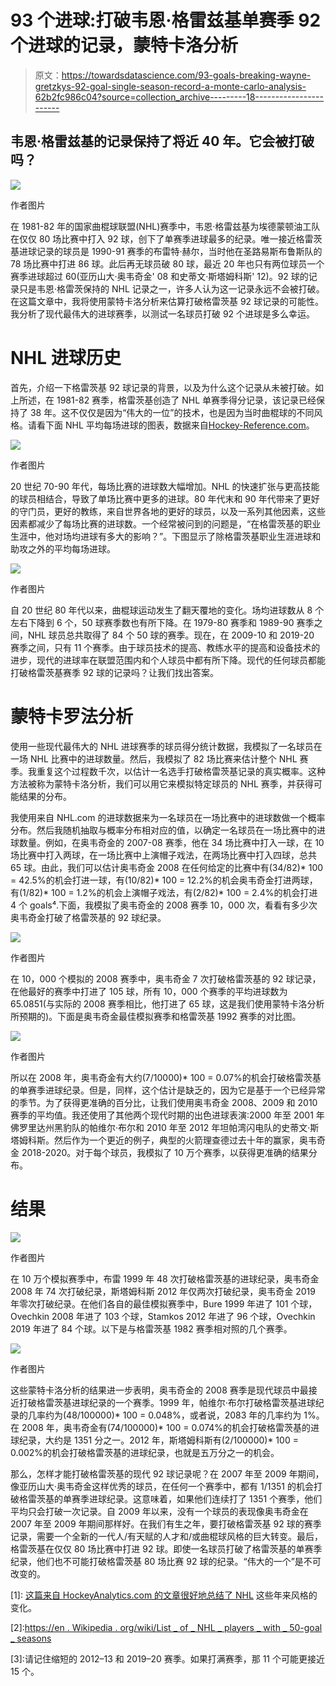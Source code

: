 # 93 个进球:打破韦恩·格雷兹基单赛季 92 个进球的记录，蒙特卡洛分析

> 原文：<https://towardsdatascience.com/93-goals-breaking-wayne-gretzkys-92-goal-single-season-record-a-monte-carlo-analysis-62b2fc986c04?source=collection_archive---------18----------------------->

## 韦恩·格雷兹基的记录保持了将近 40 年。它会被打破吗？

![](img/5853c7a2171ddaf6414e2ac65e79a869.png)

作者图片

在 1981-82 年的国家曲棍球联盟(NHL)赛季中，韦恩·格雷兹基为埃德蒙顿油工队在仅仅 80 场比赛中打入 92 球，创下了单赛季进球最多的纪录。唯一接近格雷茨基进球记录的球员是 1990-91 赛季的布雷特·赫尔，当时他在圣路易斯布鲁斯队的 78 场比赛中打进 86 球。此后再无球员破 80 球，最近 20 年也只有两位球员一个赛季进球超过 60(亚历山大·奥韦奇金' 08 和史蒂文·斯塔姆科斯' 12)。92 球的记录只是韦恩·格雷茨保持的 NHL 记录之一，许多人认为这一记录永远不会被打破。在这篇文章中，我将使用蒙特卡洛分析来估算打破格雷茨基 92 球记录的可能性。我分析了现代最伟大的进球赛季，以测试一名球员打破 92 个进球是多么幸运。

# NHL 进球历史

首先，介绍一下格雷茨基 92 球记录的背景，以及为什么这个记录从未被打破。如上所述，在 1981-82 赛季，格雷茨基创造了 NHL 单赛季得分记录，该记录已经保持了 38 年。这不仅仅是因为“伟大的一位”的技术，也是因为当时曲棍球的不同风格。请看下面 NHL 平均每场进球的图表，数据来自[Hockey-Reference.com](https://www.hockey-reference.com/)。

![](img/fcb8e6344bfca97892be744f91a0057b.png)

作者图片

20 世纪 70-90 年代，每场比赛的进球数大幅增加。NHL 的快速扩张与更高技能的球员相结合，导致了单场比赛中更多的进球。80 年代末和 90 年代带来了更好的守门员，更好的教练，来自世界各地的更好的球员，以及一系列其他因素，这些因素都减少了每场比赛的进球数。一个经常被问到的问题是，“在格雷茨基的职业生涯中，他对场均进球有多大的影响？”。下图显示了除格雷茨基职业生涯进球和助攻之外的平均每场进球。

![](img/8a2f0ed87fa271d98907e522bcea3574.png)

作者图片

自 20 世纪 80 年代以来，曲棍球运动发生了翻天覆地的变化。场均进球数从 8 个左右下降到 6 个，50 球赛季数也有所下降。在 1979-80 赛季和 1989-90 赛季之间，NHL 球员总共取得了 84 个 50 球的赛季。现在，在 2009-10 和 2019-20 赛季之间，只有 11 个赛季。由于球员技术的提高、教练水平的提高和设备技术的进步，现代的进球率在联盟范围内和个人球员中都有所下降。现代的任何球员都能打破格雷茨基赛季 92 球的记录吗？让我们找出答案。

# 蒙特卡罗法分析

使用一些现代最伟大的 NHL 进球赛季的球员得分统计数据，我模拟了一名球员在一场 NHL 比赛中的进球数量。然后，我模拟了 82 场比赛来估计整个 NHL 赛季。我重复这个过程数千次，以估计一名选手打破格雷茨基记录的真实概率。这种方法被称为蒙特卡洛分析，我们可以用它来模拟特定球员的 NHL 赛季，并获得可能结果的分布。

我使用来自 NHL.com 的进球数据来为一名球员在一场比赛中的进球数做一个概率分布。然后我随机抽取与概率分布相对应的值，以确定一名球员在一场比赛中的进球数量。例如，在奥韦奇金的 2007-08 赛季，他在 34 场比赛中打入一球，在 10 场比赛中打入两球，在一场比赛中上演帽子戏法，在两场比赛中打入四球，总共 65 球。由此，我们可以估计奥韦奇金 2008 在任何给定的比赛中有(34/82)* 100 = 42.5%的机会打进一球，有(10/82)* 100 = 12.2%的机会奥韦奇金打进两球，有(1/82)* 100 = 1.2%的机会上演帽子戏法，有(2/82)* 100 = 2.4%的机会打进 4 个 goals⁴.下面，我模拟了奥韦奇金的 2008 赛季 10，000 次，看看有多少次奥韦奇金打破了格雷茨基的 92 球纪录。

![](img/1261bd0c72573641c8cb83a15136466f.png)

作者图片

在 10，000 个模拟的 2008 赛季中，奥韦奇金 7 次打破格雷茨基的 92 球记录，在他最好的赛季中打进了 105 球，所有 10，000 个赛季的平均进球数为 65.0851(与实际的 2008 赛季相比，他打进了 65 球，这是我们使用蒙特卡洛分析所预期的)。下面是奥韦奇金最佳模拟赛季和格雷茨基 1992 赛季的对比图。

![](img/ec78d2496d1894cefeec8f75ab135827.png)

作者图片

所以在 2008 年，奥韦奇金有大约(7/10000)* 100 = 0.07%的机会打破格雷茨基的单赛季进球纪录。但是，同样，这个估计是缺乏的，因为它是基于一个已经异常的季节。为了获得更准确的百分比，让我们使用奥韦奇金 2008、2009 和 2010 赛季的平均值。我还使用了其他两个现代时期的出色进球表演:2000 年至 2001 年佛罗里达州黑豹队的帕维尔·布尔和 2010 年至 2012 年坦帕湾闪电队的史蒂文·斯塔姆科斯。然后作为一个更近的例子，典型的火箭理查德过去十年的赢家，奥韦奇金 2018-2020。对于每个球员，我模拟了 10 万个赛季，以获得更准确的结果分布。

# 结果

![](img/139548dd2f6f4750177eae204c5fbaf6.png)

作者图片

在 10 万个模拟赛季中，布雷 1999 年 48 次打破格雷茨基的进球纪录，奥韦奇金 2008 年 74 次打破纪录，斯塔姆科斯 2012 年仅两次打破纪录，奥韦奇金 2019 年零次打破纪录。在他们各自的最佳模拟赛季中，Bure 1999 年进了 101 个球，Ovechkin 2008 年进了 103 个球，Stamkos 2012 年进了 96 个球，Ovechkin 2019 年进了 84 个球。以下是与格雷茨基 1982 赛季相对照的几个赛季。

![](img/755bbc3d7e120125ca69e45c48f073e9.png)

作者图片

这些蒙特卡洛分析的结果进一步表明，奥韦奇金的 2008 赛季是现代球员中最接近打破格雷茨基进球纪录的一个赛季。1999 年，帕维尔·布尔打破格雷茨基进球纪录的几率约为(48/100000)* 100 = 0.048%，或者说，2083 年的几率约为 1%。在 2008 年，奥韦奇金有(74/100000)* 100 = 0.074%的机会打破格雷茨基的进球纪录，大约是 1351 分之一。2012 年，斯塔姆科斯有(2/100000)* 100 = 0.002%的机会打破格雷茨基的进球纪录，也就是五万分之一的机会。

那么，怎样才能打破格雷茨基的现代 92 球记录呢？在 2007 年至 2009 年期间，像亚历山大·奥韦奇金这样优秀的球员，在任何一个赛季中，都有 1/1351 的机会打破格雷茨基的单赛季进球纪录。这意味着，如果他们连续打了 1351 个赛季，他们平均只会打破一次记录。自 2009 年以来，没有一个球员的表现像奥韦奇金在 2007 年至 2009 年期间那样好。在我们有生之年，要打破格雷茨基 92 球的赛季记录，需要一个全新的一代人/有天赋的人才和/或曲棍球风格的巨大转变。最后，格雷茨基在仅仅 80 场比赛中打进 92 球。即使一名球员打破了格雷茨基的单赛季纪录，他们也不可能打破格雷茨基 80 场比赛 92 球的纪录。“伟大的一个”是不可改变的。

[1]: [这篇来自 HockeyAnalytics.com 的文章很好地总结了 NHL](http://hockeyanalytics.com/2009/02/the-eras-of-the-nhl/) 这些年来风格的变化。

[2]:[https://en . Wikipedia . org/wiki/List _ of _ NHL _ players _ with _ 50-goal _ seasons](https://en.wikipedia.org/wiki/List_of_NHL_players_with_50-goal_seasons)

[3]:请记住缩短的 2012–13 和 2019–20 赛季。如果打满赛季，那 11 个可能更接近 15 个。

[4]:在这种简单化的分析中，一个明显的错误是，我们给了奥韦奇金更好的机会进四个球，而不是三个。稍后我将对现实做出更准确的估计，但现在我们将遵循这个例子。